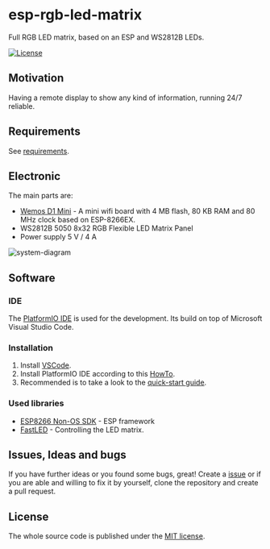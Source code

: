 # esp-rgb-led-matrix
Full RGB LED matrix, based on an ESP and WS2812B LEDs.

[![License](https://img.shields.io/badge/license-MIT-blue.svg)](http://choosealicense.com/licenses/mit/)

## Motivation
Having a remote display to show any kind of information, running 24/7 reliable.

## Requirements
See [requirements](https://github.com/BlueAndi/esp-rgb-led-matrix/blob/master/REQUIREMENTS.md).

## Electronic
The main parts are:
* [Wemos D1 Mini](https://wiki.wemos.cc/products:d1:d1_mini) - A mini wifi board with 4 MB flash, 80 KB RAM and 80 MHz clock based on ESP-8266EX.
* WS2812B 5050 8x32 RGB Flexible LED Matrix Panel
* Power supply 5 V / 4 A

![system-diagram](https://github.com/BlueAndi/esp-rgb-led-matrix/blob/master/design/system.png)

## Software

### IDE
The [PlatformIO IDE](https://platformio.org/platformio-ide) is used for the development. Its build on top of Microsoft Visual Studio Code.

### Installation
1. Install [VSCode](https://code.visualstudio.com/).
2. Install PlatformIO IDE according to this [HowTo](https://platformio.org/install/ide?install=vscode).
3. Recommended is to take a look to the [quick-start guide](https://docs.platformio.org/en/latest/ide/vscode.html#quick-start).

### Used libraries
* [ESP8266 Non-OS SDK](https://docs.platformio.org/en/latest/frameworks/esp8266-nonos-sdk.html#framework-esp8266-nonos-sdk) - ESP framework
* [FastLED](https://github.com/FastLED/FastLED) - Controlling the LED matrix.

## Issues, Ideas and bugs
If you have further ideas or you found some bugs, great! Create a [issue](https://github.com/BlueAndi/esp-rgb-led-matrix/issues) or if you are able and willing to fix it by yourself, clone the repository and create a pull request.

## License
The whole source code is published under the [MIT license](http://choosealicense.com/licenses/mit/).
